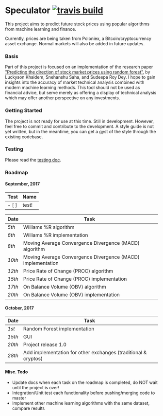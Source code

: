 # Speculator [![travis build](https://img.shields.io/travis/AllstonMickey/Speculator.svg?style=flat-square)](://travis-ci.org/AllstonMickey/Speculator)
This project aims to predict future stock prices using popular algorithms from machine learning and finance.

Currently, prices are being taken from Poloniex, a Bitcoin/cryptocurrency asset exchange.  Normal markets will also be added in future updates.

### Basis
Part of this project is focused on an implementation of the research paper ["Predicting the direction of stock market prices using random forest"](https://arxiv.org/pdf/1605.00003.pdf), by Luckyson Khaidem, Snehanshu Saha, and Sudeepa Roy Dey.  I hope to gain insights into the accuracy of market technical analysis combined with modern machine learning methods.
This tool should not be used as financial advice, but serve merely as offering a display of technical analysis which may offer another perspective on any investments.

### Getting Started
The project is not ready for use at this time.  Still in development.
However, feel free to commit and contribute to the development.
A style guide is not yet written, but in the meantime, you can get a gyst of the style through the existing codebase.

### Testing
Please read the [testing doc](docs/testing.md).

### Roadmap
#### September, 2017

Test | Name
--- | ---
- [ ] | test!

Date | Task
---  | ---
_5th_ | Williams %R algorithm
_6th_ | Williams %R implementation
_8th_ |  Moving Average Convergence Divergence (MACD) algorithm
_10th_ | Moving Average Convergence Divergence (MACD) implementation
_12th_ | Price Rate of Change (PROC) algorithm
_15th_ | Price Rate of Change (PROC) implementation
_17th_ | On Balance Volume (OBV) algorithm
_20th_ | On Balance Volume (OBV) implementation
#### October, 2017
Date | Task
---  | ---
_1st_ | Random Forest implementation
_15th_ | GUI
_20th_ | Project release 1.0
_28th_ | Add implementation for other exchanges (traditional & cryptos)

#### Misc. Todo
* Update docs when each task on the roadmap is completed, do NOT wait until the project is over!
* Integration/Unit test each functionality before pushing/merging code to master
* Implement other machine learning algorithms with the same dataset, compare results

